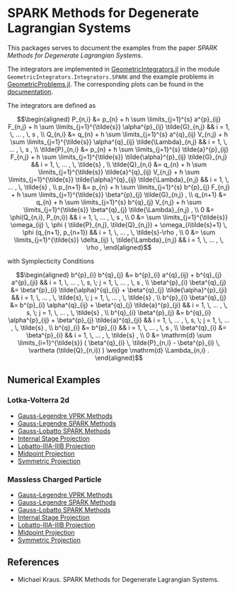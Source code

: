 # SPARK Methods for Degenerate Lagrangian Systems

This packages serves to document the examples from the paper *SPARK Methods for Degenerate Lagrangian Systems*.

The integrators are implemented in [GeometricIntegrators.jl](https://github.com/JuliaGNI/GeometricIntegrators.jl) in the module `GeometricIntegrators.Integrators.SPARK` and the example problems in [GeometricProblems.jl](https://github.com/JuliaGNI/GeometricProblems.jl).
The corresponding plots can be found in the [documentation](https://michakraus.github.io/spark-methods-for-degenerate-lagrangian-systems.jl/stable).

The integrators are defined as

```math
\begin{aligned}
P_{n,i} &= p_{n} + h \sum \limits_{j=1}^{s} a^{p}_{ij} F_{n,j} + h \sum \limits_{j=1}^{\tilde{s}} \alpha^{p}_{ij} \tilde{G}_{n,j} && i = 1, \, ... , \, s , \\
Q_{n,i} &= q_{n} + h \sum \limits_{j=1}^{s} a^{q}_{ij} V_{n,j} + h \sum \limits_{j=1}^{\tilde{s}} \alpha^{q}_{ij} \tilde{\Lambda}_{n,j} && i = 1, \, ... , \, s , \\
\tilde{P}_{n,i} &= p_{n} + h \sum \limits_{j=1}^{s} \tilde{a}^{p}_{ij} F_{n,j} + h \sum \limits_{j=1}^{\tilde{s}} \tilde{\alpha}^{p}_{ij} \tilde{G}_{n,j} && i = 1, \, ... , \, \tilde{s} , \\
\tilde{Q}_{n,i} &= q_{n} + h \sum \limits_{j=1}^{\tilde{s}} \tilde{a}^{q}_{ij} V_{n,j} + h \sum \limits_{j=1}^{\tilde{s}} \tilde{\alpha}^{q}_{ij} \tilde{\Lambda}_{n,j} && i = 1, \, ... , \, \tilde{s} , \\
p_{n+1} &= p_{n} + h \sum \limits_{j=1}^{s} b^{p}_{j} F_{n,j} + h \sum \limits_{j=1}^{\tilde{s}} \beta^{p}_{j} \tilde{G}_{n,j} , \\
q_{n+1} &= q_{n} + h \sum \limits_{j=1}^{s} b^{q}_{j} V_{n,j} + h \sum \limits_{j=1}^{\tilde{s}} \beta^{q}_{j} \tilde{\Lambda}_{n,j} , \\
0 &= \phi(Q_{n,i}, P_{n,i}) && i = 1, \, ... , \, s , \\
0 &= \sum \limits_{j=1}^{\tilde{s}} \omega_{ij} \, \phi ( \tilde{P}_{n,j}, \tilde{Q}_{n,j}) + \omega_{i\tilde{s}+1} \, \phi (q_{n+1}, p_{n+1}) && i = 1, \, ... , \, \tilde{s}-\rho , \\
0 &= \sum \limits_{j=1}^{\tilde{s}} \delta_{ij} \, \tilde{\Lambda}_{n,j} && i = 1, \, ... , \, \rho ,
\end{aligned}
```

with Symplecticity Conditions

```math
\begin{aligned}
b^{p}_{i} b^{q}_{j} &= b^{p}_{i} a^{q}_{ij} + b^{q}_{j} a^{p}_{ji} && i = 1, \, ... , \, s, \; j = 1, \, ... , \, s ,
\\
\beta^{p}_{i} \beta^{q}_{j} &= \beta^{p}_{i} \tilde{\alpha}^{q}_{ij} + \beta^{q}_{j} \tilde{\alpha}^{p}_{ji}  && i = 1, \, ... , \, \tilde{s}, \; j = 1, \, ... , \, \tilde{s} ,
\\
b^{p}_{i} \beta^{q}_{j} &= b^{p}_{i} \alpha^{q}_{ij} + \beta^{q}_{j} \tilde{a}^{p}_{ji}  && i = 1, \, ... , \, s, \; j = 1, \, ... , \, \tilde{s} ,
\\
b^{q}_{i} \beta^{p}_{j} &= b^{q}_{i} \alpha^{p}_{ij} + \beta^{p}_{j} \tilde{a}^{q}_{ji} && i = 1, \, ... , \, s, \; j = 1, \, ... , \, \tilde{s} ,
\\
b^{q}_{i} &= b^{p}_{i} && i = 1, \, ... , \, s ,
\\
\beta^{q}_{i} &= \beta^{p}_{i}  && i = 1, \, ... , \, \tilde{s} ,
\\
0 &= \mathrm{d} \sum \limits_{i=1}^{\tilde{s}} ( \beta^{q}_{i} \, \tilde{P}_{n,i} - \beta^{p}_{i} \, \vartheta (\tilde{Q}_{n,i}) ) \wedge \mathrm{d} \Lambda_{n,i} .
\end{aligned}
```

## Numerical Examples

### Lotka-Volterra 2d

* [Gauss-Legendre VPRK Methods](lotka-volterra-2d/lotka-volterra-2d-spark-glvprk.md)
* [Gauss-Legendre SPARK Methods](lotka-volterra-2d/lotka-volterra-2d-spark-glspark.md)
* [Gauss-Lobatto SPARK Methods](lotka-volterra-2d/lotka-volterra-2d-spark-lobspark.md)
* [Internal Stage Projection](lotka-volterra-2d/lotka-volterra-2d-spark-pinternal.md)
* [Lobatto-IIIA-IIIB Projection](lotka-volterra-2d/lotka-volterra-2d-spark-plobatto.md)
* [Midpoint Projection](lotka-volterra-2d/lotka-volterra-2d-spark-pmidpoint.md)
* [Symmetric Projection](lotka-volterra-2d/lotka-volterra-2d-spark-psymmetric.md)

### Massless Charged Particle

* [Gauss-Legendre VPRK Methods](massless-charged-particle/massless-charged-particle-spark-glvprk.md)
* [Gauss-Legendre SPARK Methods](massless-charged-particle/massless-charged-particle-spark-glspark.md)
* [Gauss-Lobatto SPARK Methods](massless-charged-particle/massless-charged-particle-spark-lobspark.md)
* [Internal Stage Projection](massless-charged-particle/massless-charged-particle-spark-pinternal.md)
* [Lobatto-IIIA-IIIB Projection](massless-charged-particle/massless-charged-particle-spark-plobatto.md)
* [Midpoint Projection](massless-charged-particle/massless-charged-particle-spark-pmidpoint.md)
* [Symmetric Projection](massless-charged-particle/massless-charged-particle-spark-psymmetric.md)

## References

* Michael Kraus. SPARK Methods for Degenerate Lagrangian Systems.
